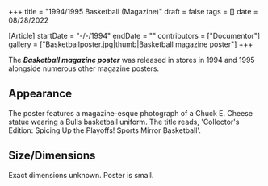 +++
title = "1994/1995 Basketball (Magazine)"
draft = false
tags = []
date = 08/28/2022

[Article]
startDate = "-/-/1994"
endDate = ""
contributors = ["Documentor"]
gallery = ["Basketballposter.jpg|thumb|Basketball magazine poster"]
+++

The <b><i>Basketball magazine poster</b></i> was released in stores in 1994 and 1995 alongside numerous other magazine posters.

<h2> Appearance </h2>
The poster features a magazine-esque photograph of a Chuck E. Cheese statue wearing a Bulls basketball uniform. The title reads, 'Collector's Edition: Spicing Up the Playoffs! Sports Mirror Basketball'.

<h2> Size/Dimensions </h2>
Exact dimensions unknown. Poster is small.